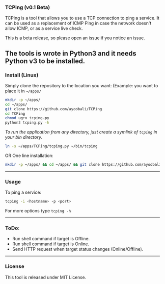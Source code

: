 ### TCPing (v0.1 Beta)
TCPing is a tool that allows you to use a TCP connection to ping a service. It can be used as a replacement of ICMP Ping in case the network doesn't allow ICMP, or as a service live check.

This is a beta release, so please open an issue if you notice an issue.

The tools is wrote in Python3 and it needs Python v3 to be installed.
-------
### Install (Linux)
Simply clone the repository to the location you want:
(Example: you want to place it in `~/apps/`
```Bash
mkdir -p ~/apps/
cd ~/apps/
git clone https://github.com/ayoobali/TCPing
cd TCPing
chmod ug+x tcping.py
python3 tcping.py -h
```

*To run the application from any directory, just create a symlink of `tcping` in your bin directory.*

```Bash
ln -s ~/apps/TCPing/tcping.py ~/bin/tcping
```


OR One line installation:

```bash
mkdir -p ~/apps/ && cd ~/apps/ && git clone https://github.com/ayoobali/TCPing && cd TCPing && chmod gu+x tcping.py && ln -s ~/apps/TCPing/tcping.py ~/bin/tcping
```


-------
### Usage
To ping a service:
```Bash
tcping -i <hostname> -p <port>
```

For more options type `tcping -h`


-------
### ToDo:

 - Run shell command if target is Offline.
 - Run shell command if target is Online.
 - Send HTTP request when target status changes (Online/Offline).


-------
### License

This tool is released under MIT License.

